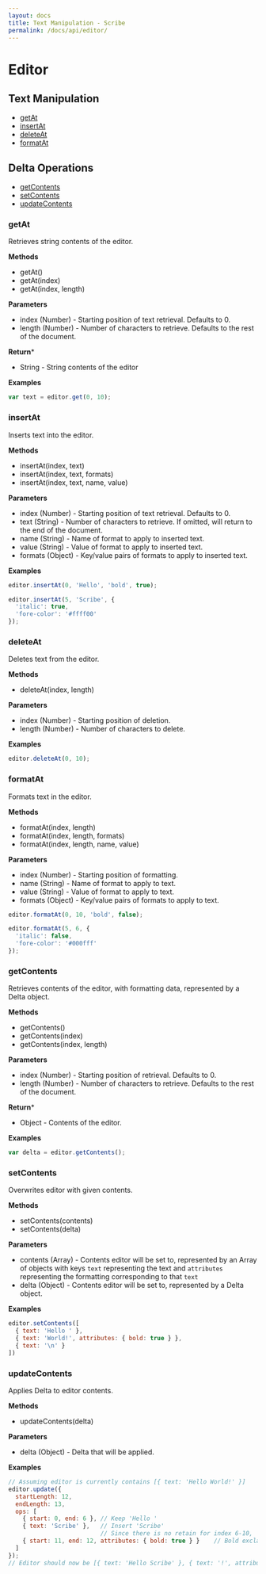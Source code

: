 ```yaml
---
layout: docs
title: Text Manipulation - Scribe
permalink: /docs/api/editor/
---
```


# Editor

## Text Manipulation

- [getAt](#getAt)
- [insertAt](#insertAt)
- [deleteAt](#deleteAt)
- [formatAt](#formatAt)

## Delta Operations

- [getContents](#getContents)
- [setContents](#setContents)
- [updateContents](#updateContents)


### getAt

Retrieves string contents of the editor.

**Methods**

- getAt()
- getAt(index)
- getAt(index, length)

**Parameters**

- index (Number) - Starting position of text retrieval. Defaults to 0.
- length (Number) - Number of characters to retrieve. Defaults to the rest of the document.

**Return***

- String - String contents of the editor

**Examples**

```javascript
var text = editor.get(0, 10);
```


### insertAt

Inserts text into the editor.

**Methods**

- insertAt(index, text)
- insertAt(index, text, formats)
- insertAt(index, text, name, value)

**Parameters**

- index (Number) - Starting position of text retrieval. Defaults to 0.
- text (String) - Number of characters to retrieve. If omitted, will return to the end of the document.
- name (String) - Name of format to apply to inserted text.
- value (String) - Value of format to apply to inserted text.
- formats (Object) - Key/value pairs of formats to apply to inserted text.

**Examples**

```javascript
editor.insertAt(0, 'Hello', 'bold', true);

editor.insertAt(5, 'Scribe', {
  'italic': true,
  'fore-color': '#ffff00'
});
```


### deleteAt

Deletes text from the editor.

**Methods**

- deleteAt(index, length)

**Parameters**

- index (Number) - Starting position of deletion.
- length (Number) - Number of characters to delete.

**Examples**

```javascript
editor.deleteAt(0, 10);
```


### formatAt

Formats text in the editor.

**Methods**

- formatAt(index, length)
- formatAt(index, length, formats)
- formatAt(index, length, name, value)

**Parameters**

- index (Number) - Starting position of formatting.
- name (String) - Name of format to apply to text.
- value (String) - Value of format to apply to text.
- formats (Object) - Key/value pairs of formats to apply to text.

```javascript
editor.formatAt(0, 10, 'bold', false);

editor.formatAt(5, 6, {
  'italic': false,
  'fore-color': '#000fff'
});
```


### getContents

Retrieves contents of the editor, with formatting data, represented by a Delta object.

**Methods**

- getContents()
- getContents(index)
- getContents(index, length)

**Parameters**

- index (Number) - Starting position of retrieval. Defaults to 0.
- length (Number) - Number of characters to retrieve. Defaults to the rest of the document.

**Return***

- Object - Contents of the editor.

**Examples**

```javascript
var delta = editor.getContents();
```


### setContents

Overwrites editor with given contents.

**Methods**

- setContents(contents)
- setContents(delta)

**Parameters**

- contents (Array) - Contents editor will be set to, represented by an Array of objects with keys `text` representing the text and `attributes` representing the formatting corresponding to that `text`
- delta (Object) - Contents editor will be set to, represented by a Delta object.

**Examples**

```javascript
editor.setContents([
  { text: 'Hello ' },
  { text: 'World!', attributes: { bold: true } },
  { text: '\n' }
])
```


### updateContents

Applies Delta to editor contents.

**Methods**

- updateContents(delta)

**Parameters**

- delta (Object) - Delta that will be applied.

**Examples**

```javascript
// Assuming editor is currently contains [{ text: 'Hello World!' }]
editor.update({
  startLength: 12,
  endLength: 13,
  ops: [
    { start: 0, end: 6 }, // Keep 'Hello '
    { text: 'Scribe' },   // Insert 'Scribe'
                          // Since there is no retain for index 6-10, 'World' is deleted
    { start: 11, end: 12, attributes: { bold: true } }    // Bold exclamation mark
  ]
});
// Editor should now be [{ text: 'Hello Scribe' }, { text: '!', attributes: { bold: true} }]
```
